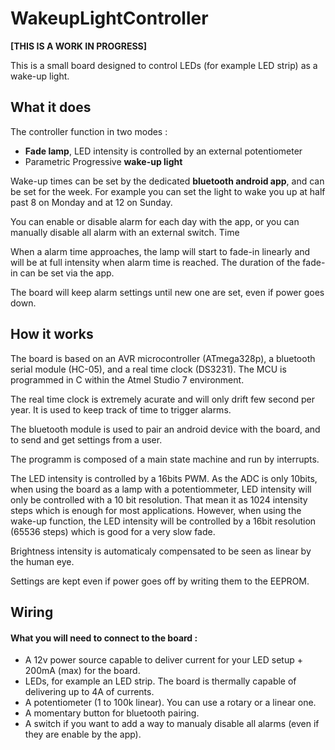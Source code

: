 # WakeupLightController
**[THIS IS A WORK IN PROGRESS]**

This is a small board designed to control LEDs (for example LED strip) as a wake-up light.

## What it does
The controller function in two modes :
* **Fade lamp**, LED intensity is controlled by an external potentiometer
* Parametric Progressive **wake-up light**

Wake-up times can be set by the dedicated **bluetooth android app**, and can be set for the week.
For example you can set the light to wake you up at half past 8 on Monday and at 12 on Sunday.

You can enable or disable alarm for each day with the app, or you can manually disable all alarm with an external switch.
Time 

When a alarm time approaches, the lamp will start to fade-in linearly and will be at full intensity when alarm time is reached.
The duration of the fade-in can be set via the app.

The board will keep alarm settings until new one are set, even if power goes down.


## How it works

The board is based on an AVR microcontroller (ATmega328p), a bluetooth serial module (HC-05), and a real time clock (DS3231).
The MCU is programmed in C within the Atmel Studio 7 environment.

The real time clock is extremely acurate and will only drift few second per year. It is used to keep track of time to trigger alarms.

The bluetooth module is used to pair an android device with the board, and to send and get settings from a user.

The programm is composed of a main state machine and run by interrupts.

The LED intensity is controlled by a 16bits PWM. As the ADC is only 10bits, when using the board as a lamp with a potentiommeter, LED intensity will only be controlled with a 10 bit resolution. That mean it as 1024 intensity steps which is enough for most applications. However, when using the wake-up function, the LED intensity will be controlled by a 16bit resolution (65536 steps) which is good for a very slow fade.

Brightness intensity is automaticaly compensated to be seen as linear by the human eye.

Settings are kept even if power goes off by writing them to the EEPROM.

## Wiring

#### What you will need to connect to the board :
* A 12v power source capable to deliver current for your LED setup + 200mA (max) for the board.
* LEDs, for example an LED strip. The board is thermally capable of delivering up to 4A of currents.
* A potentiometer (1 to 100k linear). You can use a rotary or a linear one.
* A momentary button for bluetooth pairing.  
* A switch if you want to add a way to manualy disable all alarms (even if they are enable by the app).
